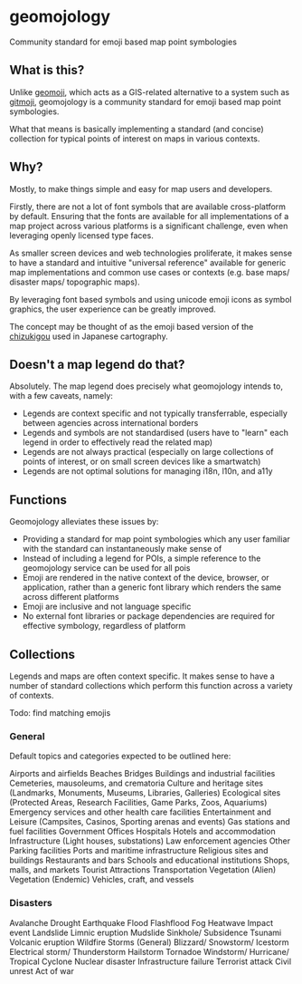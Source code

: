 # geomojology

Community standard for emoji based map point symbologies

## What is this?

Unlike [geomoji](https://github.com/zacharlie/geomoji), which acts as a GIS-related alternative to a system such as [gitmoji](https://gitmoji.dev/), geomojology is a community standard for emoji based map point symbologies.

What that means is basically implementing a standard (and concise) collection for typical points of interest on maps in various contexts.

## Why?

Mostly, to make things simple and easy for map users and developers.

Firstly, there are not a lot of font symbols that are available cross-platform by default. Ensuring that the fonts are available for all implementations of a map project across various platforms is a significant challenge, even when leveraging openly licensed type faces.

As smaller screen devices and web technologies proliferate, it makes sense to have a standard and intuitive "universal reference" available for generic map implementations and common use cases or contexts (e.g. base maps/ disaster maps/ topographic maps).

By leveraging font based symbols and using unicode emoji icons as symbol graphics, the user experience can be greatly improved.

The concept may be thought of as the emoji based version of the [chizukigou](https://en.wikipedia.org/wiki/List_of_Japanese_map_symbols) used in Japanese cartography.

## Doesn't a map legend do that?

Absolutely. The map legend does precisely what geomojology intends to, with a few caveats, namely:

- Legends are context specific and not typically transferrable, especially between agencies across international borders
- Legends and symbols are not standardised (users have to "learn" each legend in order to effectively read the related map)
- Legends are not always practical (especially on large collections of points of interest, or on small screen devices like a smartwatch)
- Legends are not optimal solutions for managing i18n, l10n, and a11y

## Functions

Geomojology alleviates these issues by:

- Providing a standard for map point symbologies which any user familiar with the standard can instantaneously make sense of
- Instead of including a legend for POIs, a simple reference to the geomojology service can be used for all pois
- Emoji are rendered in the native context of the device, browser, or application, rather than a generic font library which renders the same across different platforms
- Emoji are inclusive and not language specific
- No external font libraries or package dependencies are required for effective symbology, regardless of platform

## Collections

Legends and maps are often context specific. It makes sense to have a number of standard collections which perform this function across a variety of contexts.

Todo: find matching emojis

### General

Default topics and categories expected to be outlined here:

Airports and airfields
Beaches
Bridges
Buildings and industrial facilities
Cemeteries, mausoleums, and crematoria
Culture and heritage sites (Landmarks, Monuments, Museums, Libraries, Galleries)
Ecological sites (Protected Areas, Research Facilities, Game Parks, Zoos, Aquariums)
Emergency services and other health care facilities
Entertainment and Leisure (Campsites, Casinos, Sporting arenas and events)
Gas stations and fuel facilities
Government Offices
Hospitals
Hotels and accommodation
Infrastructure (Light houses, substations)
Law enforcement agencies
Other
Parking facilities
Ports and maritime infrastructure
Religious sites and buildings
Restaurants and bars
Schools and educational institutions
Shops, malls, and markets
Tourist Attractions
Transportation
Vegetation (Alien)
Vegetation (Endemic)
Vehicles, craft, and vessels

### Disasters

Avalanche
Drought
Earthquake
Flood
Flashflood
Fog
Heatwave
Impact event
Landslide
Limnic eruption
Mudslide
Sinkhole/ Subsidence
Tsunami
Volcanic eruption
Wildfire
Storms (General)
Blizzard/ Snowstorm/ Icestorm
Electrical storm/ Thunderstorm
Hailstorm
Tornadoe
Windstorm/ Hurricane/ Tropical Cyclone
Nuclear disaster
Infrastructure failure
Terrorist attack
Civil unrest
Act of war
